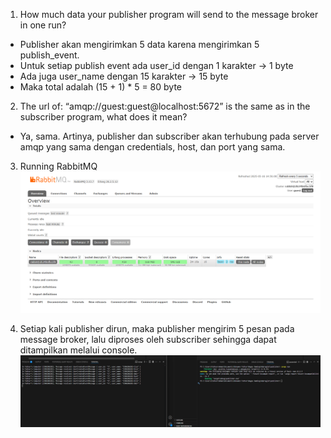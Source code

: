 1. How much data your publisher program will send to the message broker in one
run?
- Publisher akan mengirimkan 5 data karena mengirimkan 5 publish_event.
- Untuk setiap publish event ada user_id dengan 1 karakter -> 1 byte
- Ada juga user_name dengan 15 karakter -> 15 byte 
- Maka total adalah (15 + 1) * 5 = 80 byte

2. The url of: “amqp://guest:guest@localhost:5672” is the same as in the subscriber
program, what does it mean?
- Ya, sama. Artinya, publisher dan subscriber akan terhubung pada server amqp yang sama dengan credentials, host, dan port yang sama. 

3. Running RabbitMQ
![alt text](image.png)

4. Setiap kali publisher dirun, maka publisher mengirim 5 pesan pada message broker, lalu diproses oleh subscriber sehingga dapat ditampilkan melalui console. 
![alt text](image-1.png)